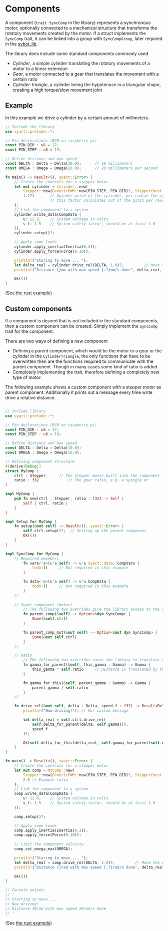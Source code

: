 # Components

A component (`trait SyncComp` in the library) represents a synchronous motor, optionally connected to a mechanical structure that transforms the rotatory movements created by the motor. If a struct implements the `SyncComp` trait, it can be linked into a group with `SyncCompGroup`, later required in the [sybot_lib](https://github.com/SamuelNoesslboeck/sybot_lib).

The library does include some standard components commonly used

- *Cylinder*, a simple cylinder translating the rotatory movements of a motor to a linear extension
- *Gear*, a motor connected to a gear that translates the movement with a certain ratio
- *Cylinder-triangle*, a cylinder being the hypotenuse in a triangular shape, creating a high torque/slow movement joint

## Example

In this example we drive a cylinder by a certain amount of millimeters.

```rust ,ignore
// Include the library
use syact::prelude::*;

// Pin declerations (BCM on raspberry pi)
const PIN_DIR : u8 = 27;
const PIN_STEP : u8 = 19;

// Define distance and max speed
const DELTA : Delta = Delta(10.0);      // 10 millimeters
const OMEGA : Omega = Omega(20.0);      // 20 millimeters per second

fn main() -> Result<(), syact::Error> {
    // Create the controls for a stepper motor
    let mut cylinder = Cylinder::new(
        Stepper::new(GenericPWM::new(PIN_STEP, PIN_DIR)?, StepperConst::MOT_17HE15_1504S),
        1.273       // Spindle pitch of the cylinder, per radian the cylinder extends for 1.273 millimeters,
                    // this factor calculates out of the pitch per revolve (8mm) divided by 2*PI (for radians) 
    );
    // Link the component to a system
    cylinder.write_data(CompData { 
        u: 12.0,    // System voltage in volts
        s_f: 1.5    // System safety factor, should be at least 1.0
    }); 
    cylinder.setup()?;

    // Apply some loads
    cylinder.apply_inertia(Inertia(0.2));
    cylinder.apply_force(Force(0.10));

    println!("Staring to move ... ");
    let delta_real = cylinder.drive_rel(DELTA, 1.0)?;         // Move the cylinder
    println!("Distance {}mm with max speed {:?}mm/s done", delta_real, OMEGA);

    Ok(())
}
```

(See [the rust example](../examples/cylinder.rs))

## Custom components

If a component is desired that is not included in the standard components, then a custom component can be created. Simply implement the `SyncComp` trait for the component.

There are two ways of defining a new component

- Defining a parent component, which would be the motor to a gear or the cylinder in the `CylinderTriangle`, the only functions that have to be overwritten then are the functions required to communicate with the parent component. Though in many cases some kind of ratio is added.
- Completely implementing the trait, therefore defining a completely new type of motor.

The following example shows a custom component with a stepper motor as parent component. Additionally it prints out a message every time write drive a relative distance.

```rust ,ignore

// Include library
use syact::prelude::*;

// Pin declerations (BCM on raspberry pi)
const PIN_DIR : u8 = 27;
const PIN_STEP : u8 = 19;

// Define distance and max speed
const DELTA : Delta = Delta(10.0);      
const OMEGA : Omega = Omega(10.0);      

// Defining component structure
#[derive(Debug)]
struct MyComp {
    ctrl : Stepper,     // The stepper motor built into the component
    ratio : f32             // The gear ratio, e.g. a spingle or
}

impl MyComp {
    pub fn new(ctrl : Stepper, ratio : f32) -> Self {
        Self { ctrl, ratio }
    }
}

impl Setup for MyComp {
    fn setup(&mut self) -> Result<(), syact::Error> {
        self.ctrl.setup()?;  // Setting up the parent component
        Ok(())      
    }
}

impl SyncComp for MyComp {
    // Required memebers
        fn vars<'a>(&'a self) -> &'a syact::data::CompVars {
            todo!()     // Not required in this example
        }

        fn data<'a>(&'a self) -> &'a CompData {
            todo!()     // Not required in this example
        }
    //
    
    // Super component (motor)
        // The following two overrides give the library access to the stepper motor controller stored in our component
        fn parent_comp(&self) -> Option<&dyn SyncComp> {
            Some(&self.ctrl)
        }

        fn parent_comp_mut(&mut self) -> Option<&mut dyn SyncComp> {
            Some(&mut self.ctrl)
        }
    // 

    // Ratio
        // The following two overrides cause the library to translate the distance by the ratio we defined for our component
        fn gamma_for_parent(&self, this_gamma : Gamma) -> Gamma {
            this_gamma * self.ratio     // Distance is translated by the ratio
        }

        fn gamma_for_this(&self, parent_gamma : Gamma) -> Gamma {
            parent_gamma / self.ratio
        }
    // 

    fn drive_rel(&mut self, delta : Delta, speed_f : f32) -> Result<Delta, syact::Error> {
        println!("Now driving!"); // Our custom message

        let delta_real = self.ctrl.drive_rel(
            self.delta_for_parent(delta, self.gamma()), 
            speed_f
        )?;

        Ok(self.delta_for_this(delta_real, self.gamma_for_parent(self.gamma())))
    }
}

fn main() -> Result<(), syact::Error> {
    // Create the controls for a stepper motor
    let mut comp = MyComp::new(
        Stepper::new(GenericPWM::new(PIN_STEP, PIN_DIR)?, StepperConst::MOT_17HE15_1504S),
        2.0 // Example ratio
    );
    // Link the component to a system
    comp.write_data(CompData { 
        u: 12.0,    // System voltage in volts
        s_f: 1.5    // System safety factor, should be at least 1.0
    }); 

    comp.setup()?;

    // Apply some loads
    comp.apply_inertia(Inertia(0.2));
    comp.apply_force(Force(0.10));
    
    // Limit the component velocity
    comp.set_omega_max(OMEGA);

    println!("Staring to move ... ");
    let delta_real = comp.drive_rel(DELTA, 1.0)?;         // Move the comp
    println!("Distance {}rad with max speed {:?}rad/s done", delta_real, OMEGA);

    Ok(())
}

// Console output: 
// "
// Starting to move ... 
// Now driving!
// Distance 10rad with max speed 20rad/s done
// "
```

(See [the rust example](../examples/custom_component.rs))
